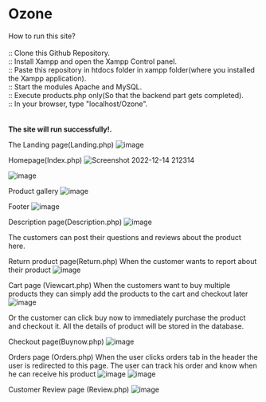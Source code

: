 # Ozone

How to run this site?<br><br>
  :: Clone this Github Repository.<br>
  :: Install Xampp and open the Xampp Control panel.<br>
  :: Paste this repository in htdocs folder in xampp folder(where you installed the Xampp application).<br>
  :: Start the modules Apache and MySQL.<br>
  :: Execute products.php only(So that the backend part gets completed). <br>
  :: In your browser, type "localhost/Ozone". <br>
  <br><br>
 <b>The site will run successfully!.</b>


The Landing page(Landing.php)
![image](https://user-images.githubusercontent.com/81502320/207904727-ce66ad18-6f10-4b22-8bfe-fe4a26ff25ea.png)

Homepage(Index.php)
![Screenshot 2022-12-14 212314](https://user-images.githubusercontent.com/81502320/207904911-762f0bf7-7b07-4dcf-8c06-60c2c31b3fb3.png)

![image](https://user-images.githubusercontent.com/81502320/207905051-edecb84f-07e5-461d-a944-0d846a802ef6.png)

Product gallery
![image](https://user-images.githubusercontent.com/81502320/207905142-4abda92c-5018-43d3-8953-268901962892.png)

Footer
![image](https://user-images.githubusercontent.com/81502320/207905181-7cfc9d70-5e1f-4ea4-88cf-1db2e7bd8ce6.png)


Description page(Description.php)
![image](https://user-images.githubusercontent.com/81502320/207905719-8f98effc-08d3-4326-8ca3-0460367fe464.png)

 
The customers can post their questions and reviews about the product here.

Return product page(Return.php)
 When the customer wants to report about their product
 ![image](https://user-images.githubusercontent.com/81502320/207906325-2dc2845b-a5d4-41e9-b8c7-c2401bff62a1.png)

Cart page (Viewcart.php)
 When the customers want to buy multiple products they can simply add the products to the cart and checkout later
   ![image](https://user-images.githubusercontent.com/81502320/207906403-28d4cc7e-1315-4732-9c66-8e8191614286.png)

Or the customer can click buy now to immediately purchase the product and checkout it.
All the details of product will be stored in the database.

Checkout page(Buynow.php)
 ![image](https://user-images.githubusercontent.com/81502320/207906544-5a8cd4da-6592-44fa-958d-708a2c00a144.png)

Orders page (Orders.php)
When the user clicks orders tab in the header the user is redirected to this page.
The user can track his order and know when he can receive his product
![image](https://user-images.githubusercontent.com/81502320/207906598-0d07a622-beb6-480e-b681-84d94ef6feda.png)
![image](https://user-images.githubusercontent.com/81502320/207906619-fdd1bcad-f34d-445b-bda7-72a545b4bc72.png)

Customer Review page (Review.php)
 ![image](https://user-images.githubusercontent.com/81502320/207906739-a845f1ac-70b9-4ce4-b82c-bea5515fb065.png)
